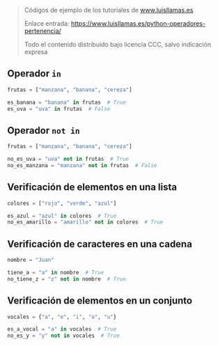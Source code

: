 > Códigos de ejemplo de los tutoriales de www.luisllamas.es
>
> Enlace entrada: https://www.luisllamas.es/python-operadores-pertenencia/
>
> Todo el contenido distribuido bajo licencia CCC, salvo indicación expresa

## Operador `in`
```python
frutas = ["manzana", "banana", "cereza"]

es_banana = "banana" in frutas  # True
es_uva = "uva" in frutas  # False
```


## Operador `not in`
```python
frutas = ["manzana", "banana", "cereza"]

no_es_uva = "uva" not in frutas  # True
no_es_manzana = "manzana" not in frutas  # False
```


## Verificación de elementos en una lista
```python
colores = ["rojo", "verde", "azul"]

es_azul = "azul" in colores  # True
no_es_amarillo = "amarillo" not in colores  # True
```


## Verificación de caracteres en una cadena
```python
nombre = "Juan"

tiene_a = "a" in nombre  # True
no_tiene_z = "z" not in nombre  # True
```


## Verificación de elementos en un conjunto
```python
vocales = {"a", "e", "i", "o", "u"}

es_a_vocal = "a" in vocales  # True
no_es_y = "y" not in vocales  # True
```


